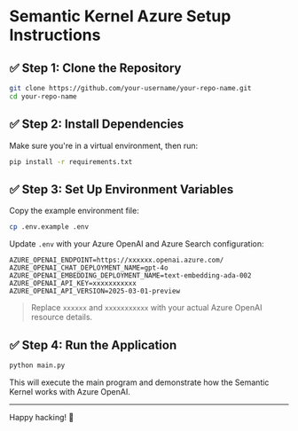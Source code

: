 # Semantic Kernel Azure Setup Instructions

## ✅ Step 1: Clone the Repository

```bash
git clone https://github.com/your-username/your-repo-name.git
cd your-repo-name
```

## ✅ Step 2: Install Dependencies

Make sure you're in a virtual environment, then run:

```bash
pip install -r requirements.txt
```

## ✅ Step 3: Set Up Environment Variables

Copy the example environment file:

```bash
cp .env.example .env
```

Update `.env` with your Azure OpenAI and Azure Search configuration:

```
AZURE_OPENAI_ENDPOINT=https://xxxxxx.openai.azure.com/
AZURE_OPENAI_CHAT_DEPLOYMENT_NAME=gpt-4o
AZURE_OPENAI_EMBEDDING_DEPLOYMENT_NAME=text-embedding-ada-002
AZURE_OPENAI_API_KEY=xxxxxxxxxxx
AZURE_OPENAI_API_VERSION=2025-03-01-preview
```

> Replace `xxxxxx` and `xxxxxxxxxxx` with your actual Azure OpenAI resource details.

## ✅ Step 4: Run the Application

```bash
python main.py
```

This will execute the main program and demonstrate how the Semantic Kernel works with Azure OpenAI.

---

Happy hacking! 🚀
